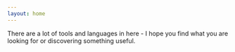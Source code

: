 ```yaml
---
layout: home
---
```


There are a lot of tools and languages in here - I hope you find what you are looking for or discovering something useful.
